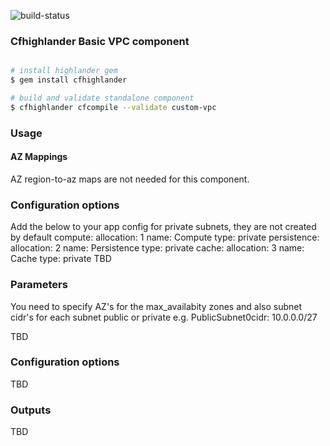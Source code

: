 ![build-status](https://travis-ci.com/theonestack/hl-component-basic-vpc.svg?branch=master)

### Cfhighlander Basic VPC component

```bash

# install highlander gem
$ gem install cfhighlander 

# build and validate standalone component
$ cfhighlander cfcompile --validate custom-vpc

```
### Usage

#### AZ Mappings

AZ region-to-az maps are not needed for this component. 

### Configuration options
Add the below to your app config for private subnets, they are not created by default
  compute:
    allocation: 1
    name: Compute
    type: private
  persistence:
    allocation: 2
    name: Persistence
    type: private
  cache:
    allocation: 3
    name: Cache
    type: private
TBD 

### Parameters
You need to specify AZ's for the max_availabity zones
and also subnet cidr's for each subnet public or private
e.g.
PublicSubnet0cidr:  10.0.0.0/27

TBD

### Configuration options

TBD

### Outputs

TBD
